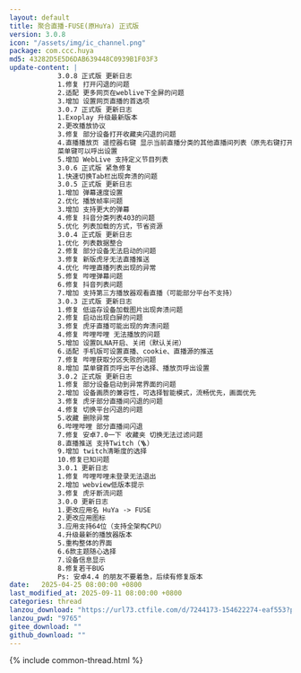 ```yaml
---
layout: default
title: 聚合直播-FUSE(原HuYa) 正式版
version: 3.0.8
icon: "/assets/img/ic_channel.png"
package: com.ccc.huya
md5: 43282D5E5D6DAB639448C0939B1F03F3
update-content: |
            3.0.8 正式版 更新日志
            1.修复 打开闪退的问题
            2.适配 更多网页在weblive下全屏的问题
            3.增加 设置网页直播的首选项
            3.0.7 正式版 更新日志
            1.Exoplay 升级最新版本
            2.更改播放协议
            3.修复 部分设备打开收藏夹闪退的问题
            4.直播播放页 遥控器右键 显示当前直播分类的其他直播间列表（原先右键打开设置界面）
            菜单键可以呼出设置
            5.增加 WebLive 支持定义节目列表
            3.0.6 正式版 紧急修复
            1.快速切换Tab栏出现奔溃的问题
            3.0.5 正式版 更新日志
            1.增加 弹幕速度设置
            2.优化 播放帧率问题
            3.增加 支持更大的弹幕
            4.修复 抖音分类列表403的问题
            5.优化 列表加载的方式，节省资源
            3.0.4 正式版 更新日志
            1.优化 列表数据整合
            2.修复 部分设备无法启动的问题
            3.修复 新版虎牙无法直播推送
            4.优化 哔哩直播列表出现的异常
            5.修复 哔哩弹幕问题
            6.修复 抖音列表问题
            7.增加 支持第三方播放器观看直播（可能部分平台不支持）
            3.0.3 正式版 更新日志
            1.修复 低运存设备加载图片出现奔溃问题
            2.修复 启动出现白屏的问题
            3.修复 虎牙直播可能出现的奔溃问题
            4.修复 哔哩哔哩 无法播放的问题
            5.增加 设置DLNA开启、关闭（默认关闭）
            6.适配 手机版可设置直播、cookie、直播源的推送
            7.修复 哔哩获取分区失败的问题
            8.增加 菜单键首页呼出平台选择、播放页呼出设置
            3.0.2 正式版 更新日志
            1.修复 部分设备启动到异常界面的问题
            2.增加 设备画质的兼容性，可选择智能模式，流畅优先，画面优先
            3.修复 虎牙部分直播间闪退的问题
            4.修复 切换平台闪退的问题
            5.收藏 删除异常
            6.哔哩哔哩 部分直播间闪退
            7.修复 安卓7.0一下 收藏夹 切换无法过滤问题
            8.直播推送 支持Twitch（🪜）
            9.增加 twitch清晰度的选择
            10.修复已知问题
            3.0.1 更新日志
            1.修复 哔哩哔哩未登录无法退出
            2.增加 webview低版本提示
            3.修复 虎牙断流问题
            3.0.0 更新日志
            1.更改应用名 HuYa -> FUSE
            2.更改应用图标
            3.应用支持64位（支持全架构CPU）
            4.升级最新的播放器版本
            5.重构整体的界面
            6.6款主题随心选择
            7.设备信息显示
            8.修复若干BUG
            Ps: 安卓4.4 的朋友不要着急，后续有修复版本
date:   2025-04-25 08:00:00 +0800
last_modified_at: 2025-09-11 08:00:00 +0800
categories: thread
lanzou_download: "https://url73.ctfile.com/d/7244173-154622274-eaf553?p=9765"
lanzou_pwd: "9765"
gitee_download: ""
github_download: ""
---
```

{% include common-thread.html %}
